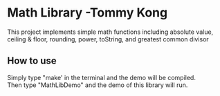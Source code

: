 # Math Library -Tommy Kong
This project implements simple math functions including absolute value, ceiling & floor, rounding, power, toString, and greatest common divisor

## How to use
Simply type "make' in the terminal and the demo will be compiled.  
Then type "MathLibDemo" and the demo of this library will run.
